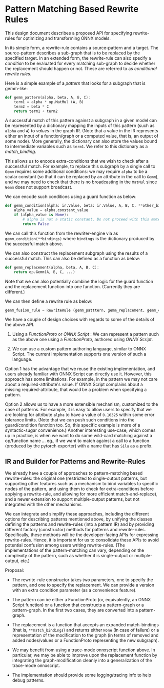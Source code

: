 # Pattern Matching Based Rewrite Rules

This design document describes a proposed API for specifying rewrite-rules for
optimizing and transforming ONNX models.

In its simple form, a rewrite-rule contains a source-pattern and a target. The
source-pattern describes a sub-graph that is to be replaced by the specified
target. In an extended form, the rewrite-rule can also specify a _condition_
to be evaluated for every matching sub-graph to decide whether the replacement
should happen or not. These are referred to as _conditional rewrite rules_.

Here is a simple example of a _pattern_ that looks for a subgraph that is
gemm-like:
```py
def gemm_pattern(alpha, beta, A, B, C):
    term1 = alpha * op.MatMul (A, B)
    term2 = beta * C
    return term1 + term2
```

A successful match of this pattern against a subgraph in a given model can
be represented by a dictionary mapping the inputs of this pattern (such
as `alpha` and `A`) to _values_ in the graph IR. (Note that a value
in the IR represents either an input of a function/graph or a computed
value, that is, an output of some node). More generally, the dictionary
can also store the values bound to intermediate variables such as `term1`.
We refer to this dictionary as a _match\_binding_.

This allows us to encode extra-conditions that we wish to check after
a successful match. For example, to replace this subgraph by a single
call to `Gemm` requires some additional conditions: we may require
`alpha` to be a scalar constant (so that it can be replaced by an
attribute in the call to `Gemm`), and we may need to check that there
is no broadcasting in the `MatMul` since `Gemm` does not support broadcast.

We can encode such conditions using a guard function as below:
```py
def gemm_condition(alpha: ir.Value, beta: ir.Value, A, B, C, **other_bindings):
    alpha_value = alpha.constant_value
    if (alpha_value is None):
        # alpha is not a static constant. Do not proceed with this match
        return False 
```
We can call this function from the rewriter-engine via as `gemm_condition(**bindings)`
where `bindings` is the dictionary produced by the successful match above.

We can also construct the replacement subgraph using the results of a
successful match. This can also be defined as a function as below:
```py
def gemm_replacement(alpha, beta, A, B, C):
    return op.Gemm(A, B, C, ...)
```

Note that we can also potentially combine the logic for the guard function and
the replacement function into one function. (Currently they are different.)

We can then define a rewrite rule as below:
```py
gemm_fusion_rule = RewriteRule (gemm_patttern, gemm_replacement, gemm_condition)
```

We have a couple of design choices with regards to some of the details of
the above API.

1. Using a _FunctionProto_ or _ONNX Script_ : We can represent a pattern
such as the above one using a _FunctionProto_, authored using _ONNX Script_.

2. We can use a custom pattern authoring language, similar to ONNX Script.
The current implementation supports one version of such a language.

Option 1 has the advantage that we reuse the existing implementation,
and users already familiar with ONNX Script can directly use it.
However, this approach has some limitations. For example, in the
pattern we may not care about a required-attribute's value. If
ONNX Script complains about a missing required-attribute, that would
be a problem when specifying a pattern.

Option 2 allows us to have a more extensible mechanism, customized to
the case of patterns. For example, it is easy to allow users to specify
that we are looking for attribute `alpha` to have a value of `0.16325`
within some error tolerance limits. (Note that we can push such conditions
into the guard/condition function too. So, this specific example is more
of a syntactic-sugar convenience.) Another interesting use-case, which
comes up in practice, is when we want to do some wild-card matching against
a op/function name ... eg., if we want to match against a call to a
function (produced by the pytorch exporter) with a name that has `Silu` as
a prefix.

## IR and Builder for Patterns and Rewrite-Rules

We already have a couple of approaches to pattern-matching based rewrite-rules:
the original one (restricted to single-output patterns, but supporting other
features such as a mechanism to bind variables to specific nodes of the
pattern, and using them to check for extra-conditions before applying a
rewrite-rule, and allowing for more efficient match-and-replace), and a
newer extension to support multiple-output patterns, but not integrated
with the other mechanisms.

We can integrate and simplify these approaches, including the different options
for describing patterns mentioned above, by unifying the classes defining
the patterns and rewrite-rules (into a pattern IR) and by providing different
factory (constructor) methods for patterns and rewrite-rules. Specifically,
these methods will be the developer-facing APIs for expressing rewrite-rules.
Hence, it is important for us to consolidate these APIs to avoid potential
confusion among users writing rewrite-rules. (The implementations of the
pattern-matching can vary, depending on the complexity of the pattern,
such as whether it is single-output or multiple-output, etc.)

Proposal:

* The rewrite-rule constructor takes two parameters, one to specify the
pattern, and one to specify the replacement. We can provide a version with
an extra condition parameter (as a convenience feature).

* The pattern can be either a FunctionProto (or, equivalently, an ONNX Script
function) or a function that constructs a pattern-graph or a pattern-graph.
In the first two cases, they are converted into a pattern-graph.

* The replacement is a function that accepts an expanded match-bindings
(that is, `**match_bindings`) and returns either `None` (in case of failure)
or a representation of the modification to the graph (in terms of removed
and added nodes/values or a FunctionProto representing the new subgraph).

* We may benefit from using a trace-mode onnxscript function above. In
particular, we may be able to improve upon the replacement function by
integrating the graph-modification cleanly into a generalization of the
trace-mode onnxscript.

* The implementation should provide some logging/tracing info to help
debug patterns.



